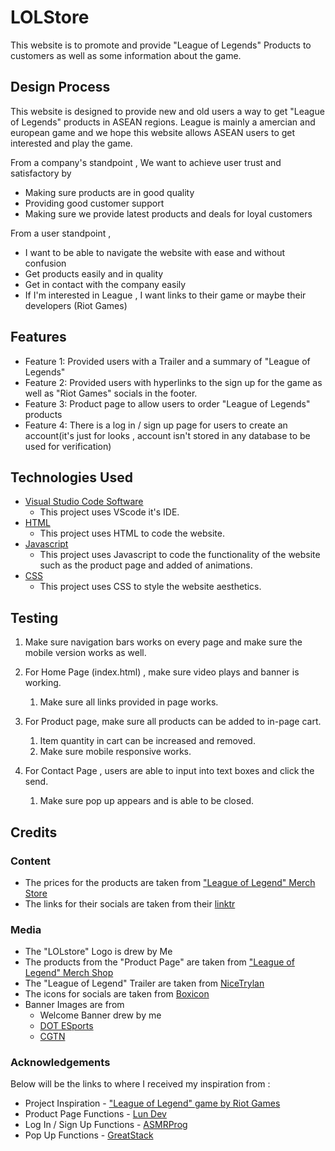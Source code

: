# LOLStore
This website is to promote and provide "League of Legends" Products to customers as well as some information about the game.
 
## Design Process
This website is designed to provide new and old users a way to get "League of Legends" products in ASEAN regions. League is mainly a amercian and european game and we hope this website allows ASEAN users to get interested and play the game.

From a company's standpoint , We want to achieve user trust and satisfactory by
- Making sure products are in good quality
- Providing good customer support
- Making sure we provide latest products and deals for loyal customers

From a user standpoint , 
- I want to be able to navigate the website with ease and without confusion
- Get products easily and in quality
- Get in contact with the company easily
- If I'm interested in League , I want links to their game or maybe their developers (Riot Games)
 


## Features
- Feature 1: Provided users with a Trailer and a summary of "League of Legends"
- Feature 2: Provided users with hyperlinks to the sign up for the game as well as "Riot Games" socials in the footer.
- Feature 3: Product page to allow users to order "League of Legends" products
- Feature 4: There is a log in / sign up page for users to create an account(it's just for looks , account isn't stored in any database to be used for verification)
 



## Technologies Used
- [Visual Studio Code Software](https://code.visualstudio.com/)
    - This project uses VScode it's IDE.
- [HTML](https://en.wikipedia.org/wiki/HTML)
    - This project uses HTML to code the website.
- [Javascript](https://developer.mozilla.org/en-US/docs/Web/JavaScript#:~:text=JavaScript%20(JS)%20is%20a%20lightweight,Apache%20CouchDB%20and%20Adobe%20Acrobat.)
    - This project uses Javascript to code the functionality of the website such as the product page and added of animations.
- [CSS](https://en.wikipedia.org/wiki/CSS)
    - This project uses CSS to style the website aesthetics.



## Testing

1. Make sure navigation bars works on every page and make sure the mobile version works as well.

2. For Home Page (index.html) , make sure video plays and banner is working.
    1. Make sure all links provided in page works.

3. For Product page, make sure all products can be added to in-page cart.
    1. Item quantity in cart can be increased and removed. 
    2. Make sure mobile responsive works.

4. For Contact Page , users are able to input into text boxes and click the send.
    1. Make sure pop up appears and is able to be closed.



## Credits


### Content
- The prices for the products are taken from ["League of Legend" Merch Store](https://merch.riotgames.com/en-us/)
- The links for their socials are taken from their [linktr](https://linktr.ee/leagueoflegends)


### Media
- The "LOLstore" Logo is drew by Me 
- The products from the "Product Page" are taken from ["League of Legend" Merch Shop](https://merch.riotgames.com/en-us/)
- The "League of Legend" Trailer are taken from [NiceTrylan](https://www.youtube.com/watch?v=76cG7bcmmqM)
- The icons for socials are taken from [Boxicon](https://boxicons.com/)
- Banner Images are from 
    - Welcome Banner drew by me
    - [DOT ESports](https://dotesports.com/league-of-legends/news/riot-reveals-new-dawnbringer-nightbringer-skins)
    - [CGTN](https://newsaf.cgtn.com/news/2021-11-07/Edward-Gaming-wins-2021-League-of-Legends-World-Championship-14YMbS1xCAE/index.html)

### Acknowledgements
Below will be the links to where I received my inspiration from :
- Project Inspiration - ["League of Legend" game by Riot Games](https://www.leagueoflegends.com/en-sg/)
- Product Page Functions - [Lun Dev](https://www.youtube.com/watch?v=bCTd1eRX7Iw&t=287s&pp=ygUbaHRtbCByZXNwb25zaXZlIGFkZCB0byBjYXJ0)
- Log In / Sign Up Functions - [ASMRProg](https://www.youtube.com/watch?v=PlpM2LJWu-s&t=219s)
- Pop Up Functions - [GreatStack](https://www.youtube.com/watch?v=AF6vGYIyV8M&pp=ygUeaHRtbCBwb3AgdXAgYWZ0ZXIgYnV0dG9uIHByZXNz)